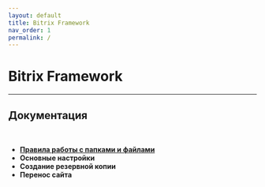 ```yaml
---
layout: default
title: Bitrix Framework
nav_order: 1
permalink: /
---
```


# Bitrix Framework
---

## Документация
<br>

- [**Правила работы с папками и файлами**](/docs/folders-files)
- **Основные настройки**
- **Создание резервной копии**
- **Перенос сайта**

<br>
